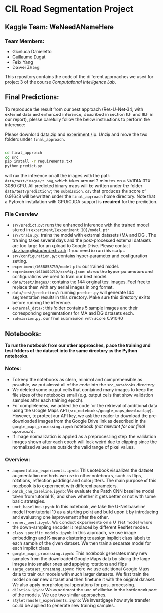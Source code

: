 # CIL Road Segmentation Project
## Kaggle Team: WeNeedANameHere
### Team Members:
* Gianluca Danieletto
* Guillaume Dugat
* Felix Yang
* Daiwei Zhang

This repository contains the code of the different approaches we used for project 3 of the course *Computational Intelligence Lab*.

## Final Predictions:
To reproduce the result from our best approach (Res-U-Net-34, with external data and enhanced inference, described in section II.F and III.F in our report), please carefully follow the below instructions to perform the inference:

Please download [data.zip](https://drive.google.com/file/d/1jaS_45Bzl9lYbJIZk8_In0Ptu9Mf9p8Q/view?usp=sharing) and [experiment.zip](https://drive.google.com/file/d/1FyP_HDq0qAO2Tuekr8AZWLyOIDuDrMc7/view?usp=sharing).
Unzip and move the two folders under `final_approach`.

```bash

cd final_approach
cd src
pip install -r requirements.txt
python predict.py
```

will run the inference on all the images with the path
`data/test/images/*.png`, which takes around 2 minutes on a NVIDIA RTX 3080 GPU. 
All predicted binary maps will be written under the folder `data/test/prediction/`;
the `submission.csv` that produces the score of 0.91648 will be written under the `final_approach` home directory.
Note that a Pytorch installation with GPU/CUDA support is **required** for the prediction.

### File Overview
* `src/predict.py`: runs the enhanced inference with the trained model stored in `experiment/[experiment ID]/model.pth`
* `src/train.py`: trains the model with external datasets (MA and DG). The training takes several days and the post-processed external datasets are too large for an upload to Google Drive. Please contact daizhang@student.ethz.ch if you need to run this script.
* `src/configuration.py`: contains hyper-parameter and configuration setting.
* `experiment/1658858769/model.pth`: our trained model.
* `experiment/1658858769/config.json`: stores the hyper-parameters and configurations we used to train our best model.
* `data/test/images/`: contains the 144 original test images. Feel free to replace them with any aerial images in png format.
* `data/test/prediction/`: running `predict.py` will generate 144 segmentation results in this directory. Make sure this directory exists before running the inference.
* `external_data/`: this folder contains 5 sample images and their corresponding segmentations for MA and DG datasets each.
* `submission.py`: our final submission with score 0.91648


## Notebooks:
**To run the notebook from our other approaches, place the training and test folders of the dataset into the same directory as the Python notebooks.**

### Notes:
* To keep the notebooks as clean, minimal and comprehensible as possible, we put almost all of the code into the `src_notebooks` directory.
* We deleted some output cells that contained many images to keep the file sizes of the notebooks small (e.g. output cells that show validation samples after each training epoch).
* For completeness, we added the code for the retrieval of additional data using the Google Maps API (`src_notebooks/google_maps_download.py`). However, to protect our API key, we ask the reader to download the pre-downloaded images from the Google Drive link as described in the `google_maps_processing.ipynb` notebook *(not relevant for our final approach)*.
* If image normalization is applied as a preprocessing step, the validation images shown after each epoch will look weird due to clipping since the normalized values are outside the valid range of pixel values.

### Overview:
* `augmentation_experiments.ipynb`: This notebook visualizes the dataset augmentation methods we use in other notebooks, such as flips, rotations, reflection paddings and color jitters. The main purpose of this notebook is to experiment with different parameters.
* `patch_cnn_baseline.ipynb`: We evaluate the Patch CNN baseline model taken from tutorial 10, and show whether it gets better or not with some basic strategies.
* `unet_baseline.ipynb`: In this notebook, we take the U-Net baseline model from tutorial 10 as a starting point and build upon it by introducing and evaluating one improvement after the other.
* `resnet_unet.ipynb`: We conduct experiments on a U-Net model where the down-sampling encoder is replaced by different ResNet models.
* `class_specific_models.ipynb`: In this approach, we use image embeddings and K-means clustering to assign implicit class labels to each sample of the given dataset. We then train a separate model for each implicit class.
* `google_maps_processing.ipynb`: This notebook generates many new samples from the downloaded Google Maps data by slicing the large images into smaller ones and applying rotations and flips.
* `large_dataset_training.ipynb`: Here we use additional Google Maps data to train our models with much larger datasets. We first train the model on our new dataset and then finetune it with the original dataset. We also apply morphological operations for post-processing.
* `dilation.ipynb`: We experiment the use of dilation in the bottleneck part of the models. We use two similar approaches.
* `styletransfer_experiments.iypnb`: We investigage how style transfer could be applied to generate new training samples.